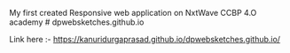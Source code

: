 My first created Responsive web application on NxtWave CCBP 4.O academy # dpwebsketches.github.io

Link here :- https://kanuridurgaprasad.github.io/dpwebsketches.github.io/
